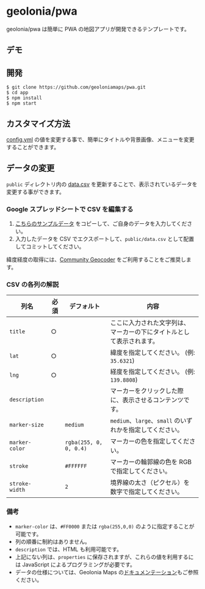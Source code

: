 # geolonia/pwa

geolonia/pwa は簡単に PWA の地図アプリが開発できるテンプレートです。

## デモ


## 開発

```shell
$ git clone https://github.com/geoloniamaps/pwa.git
$ cd app
$ npm install
$ npm start
```

## カスタマイズ方法

[config.yml](./config.yml) の値を変更する事で、簡単にタイトルや背景画像、メニューを変更することができます。


## データの変更

`public` ディレクトリ内の [data.csv](./public/data.csv) を更新することで、表示されているデータを変更する事ができます。


### Google スプレッドシートで CSV を編集する

1. [こちらのサンプルデータ](https://docs.google.com/spreadsheets/d/125tgFwGwkdEX5rapUMQuzVQ0BPshHkU0K_snFagOzwk/edit#gid=0) をコピーして、ご自身のデータを入力してください。
2. 入力したデータを CSV でエクスポートして、`public/data.csv` として配置してコミットしてください。

緯度経度の取得には、[Community Geocoder](https://community-geocoder.geolonia.com/#12/35.68124/139.76713) をご利用することをご推奨します。

### CSV の各列の解説

|列名|必須|デフォルト|内容|
|-|-|-|-|
|`title`|○||ここに入力された文字列は、マーカーの下にタイトルとして表示されます。|
|`lat`|○||緯度を指定してください。 (例: `35.6321`)|
|`lng`|○||経度を指定してください。 (例: `139.8808`)|
|`description`|||マーカーをクリックした際に、表示させるコンテンツです。|
|`marker-size`||`medium`|`medium`、`large`、`small` のいずれかを指定してください。|
|`marker-color`||`rgba(255, 0, 0, 0.4)`|マーカーの色を指定してください。|
|`stroke`||`#FFFFFF`|マーカーの輪郭線の色を RGB で指定してください。|
|`stroke-width`||`2`|境界線の太さ（ピクセル）を数字で指定してください。|

### 備考

* `marker-color` は、`#FF0000` または `rgba(255,0,0)` のように指定することが可能です。
* 列の順番に制約はありません。
* `description` では、HTML も利用可能です。
* 上記にない列は、`properties` に保存されますが、これらの値を利用するには JavaScript によるプログラミングが必要です。
* データの仕様については、Geolonia Maps の[ドキュメンテーション](https://docs.geolonia.com/geojson/)もご参照ください。
